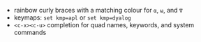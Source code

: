 * rainbow curly braces with a matching colour for `⍺`, `⍵`, and `∇`
* keymaps: `set kmp=apl` or `set kmp=dyalog`
* `<c-x><c-u>` completion for quad names, keywords, and system commands
